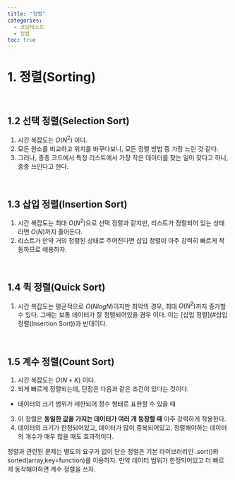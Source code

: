 ```yaml
---
title: "정렬"
categories:
  - 코딩테스트
  - 정렬
toc: true
---
```


# 1. 정렬(Sorting)

<br/>

## 1.2 선택 정렬(Selection Sort)
1. 시간 복잡도는 $O(N^2)$ 이다. 
2. 모든 원소를 비교하고 위치를 바꾸다보니, 모든 정렬 방법 중 가장 느린 것 같다. 
3. 그러나, 종종 코드에서 특정 리스트에서 가장 작은 데이터를 찾는 일이 잦다고 하니, 종종 쓰인다고 한다.

<br/>

## 1.3 삽입 정렬(Insertion Sort)
1. 시간 복잡도는 최대 $O(N^2)$으로 선택 정렬과 같지만, 리스트가 정렬되어 있는 상태라면 $O(N)$까지 줄어든다.
2. 리스트가 만약 거의 정렬된 상태로 주어진다면 삽입 정렬이 아주 강력히 빠르게 작동하므로 애용하자.

<br/>

## 1.4 퀵 정렬(Quick Sort)
1. 시간 복잡도는 평균적으로 $O(NlogN)$이지만 최악의 경우, 최대 $O(N^2)$까지 증가할 수 있다. 
그때는 보통 데이터가 잘 정렬되어있을 경우 이다. 이는 [삽입 정렬](#삽입 정렬(Insertion Sort))과 반대이다.

<br/>

## 1.5 계수 정렬(Count Sort)
1. 시간 복잡도는 $O(N+K)$ 이다. 
2. 되게 빠르게 정렬되는데, 단점은 다음과 같은 조건이 있다는 것이다.
* 데이터의 크기 범위가 제한되어 정수 형태로 표현할 수 있을 때
3. 이 정렬은 **동일한 값을 가지는 데이터가 여러 개 등장할 때** 아주 강력하게 작용한다.
4. 데이터의 크기가 한정되어있고, 데이터가 많이 중복되어있고, 정렬해야하는 데이터의 개수가 매우 많을 때도 효과적이다.

정렬과 관련된 문제는 별도의 요구가 없이 단순 정렬은 기본 라이브러리인 .sort()와 sorted(array,key=function)를 이용하자.
만약 데이터 범위가 한정되어있고 더 빠르게 동작해야하면 계수 정렬을 쓰자.

